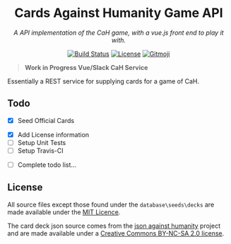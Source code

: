 <h1 align="center">Cards Against Humanity Game API</h1>
<p align="center"><em>A API implementation of the CaH game, with a vue.js front end to play it with.</em></p>

<p align="center">
  <a href="https://travis-ci.org/photogabble/draughts"><img src="https://travis-ci.org/photogabble/cah.svg?branch=master" alt="Build Status"></a>
  <a href="LICENSE"><img src="https://img.shields.io/github/license/photogabble/cah-api.svg" alt="License"></a>
  <a href="https://gitmoji.carloscuesta.me/"><img src="https://img.shields.io/badge/gitmoji-%20😜%20😍-FFDD67.svg" alt="Gitmoji"></a>
</p>

> **Work in Progress Vue/Slack CaH Service**

Essentially a REST service for supplying cards for a game of CaH.

## Todo

+ [x] Seed Official Cards
* [x] Add License information
* [ ] Setup Unit Tests
* [ ] Setup Travis-CI
+ [ ] Complete todo list...

## License

All source files except those found under the `database\seeds\decks` are made available under the [MIT Licence](LICENSE). 

The card deck json source comes from the [json against humanity](https://github.com/crhallberg/json-against-humanity) project and are made available under a [Creative Commons BY-NC-SA 2.0 license](https://creativecommons.org/licenses/by-nc-sa/2.0/).